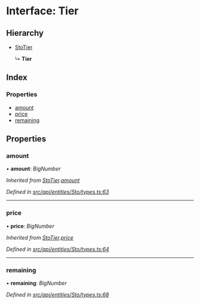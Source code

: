 # Interface: Tier

## Hierarchy

* [StoTier](stotier.md)

  ↳ **Tier**

## Index

### Properties

* [amount](tier.md#amount)
* [price](tier.md#price)
* [remaining](tier.md#remaining)

## Properties

###  amount

• **amount**: *BigNumber*

*Inherited from [StoTier](stotier.md).[amount](stotier.md#amount)*

*Defined in [src/api/entities/Sto/types.ts:63](https://github.com/PolymathNetwork/polymesh-sdk/blob/bf2b7a12/src/api/entities/Sto/types.ts#L63)*

___

###  price

• **price**: *BigNumber*

*Inherited from [StoTier](stotier.md).[price](stotier.md#price)*

*Defined in [src/api/entities/Sto/types.ts:64](https://github.com/PolymathNetwork/polymesh-sdk/blob/bf2b7a12/src/api/entities/Sto/types.ts#L64)*

___

###  remaining

• **remaining**: *BigNumber*

*Defined in [src/api/entities/Sto/types.ts:68](https://github.com/PolymathNetwork/polymesh-sdk/blob/bf2b7a12/src/api/entities/Sto/types.ts#L68)*
